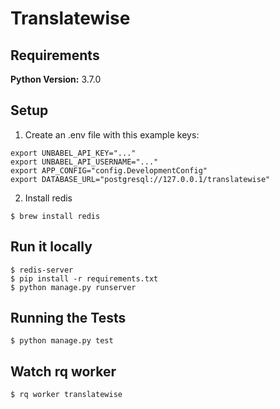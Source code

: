 # Translatewise 

## Requirements

__Python Version:__ 3.7.0

## Setup

1. Create an .env file with this example keys:
```shell
export UNBABEL_API_KEY="..."
export UNBABEL_API_USERNAME="..."
export APP_CONFIG="config.DevelopmentConfig"
export DATABASE_URL="postgresql://127.0.0.1/translatewise"
```

2. Install redis
```shell
$ brew install redis
```

## Run it locally

```shel
$ redis-server
$ pip install -r requirements.txt
$ python manage.py runserver
```

## Running the Tests
```shel
$ python manage.py test
```

## Watch rq worker
```shell
$ rq worker translatewise
```

